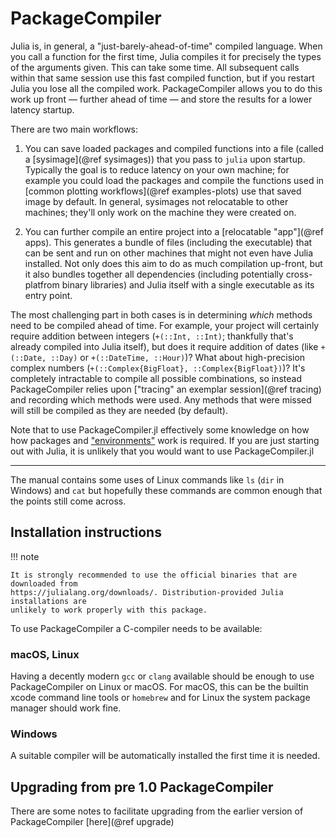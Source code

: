 # PackageCompiler

Julia is, in general, a "just-barely-ahead-of-time" compiled language. When you call a function
for the first time, Julia compiles it for precisely the types of the arguments given. This can
take some time. All subsequent calls within that same session use this fast compiled function,
but if you restart Julia you lose all the compiled work. PackageCompiler allows you to do this
work up front — further ahead of time — and store the results for a lower latency startup.

There are two main workflows:

1. You can save loaded packages and compiled functions into a file (called a
    [sysimage](@ref sysimages)) that you pass to `julia` upon startup. Typically the
    goal is to reduce latency on your own machine; for example you could load the packages
    and compile the functions used in [common plotting workflows](@ref examples-plots) use
    that saved image by default. In general, sysimages not relocatable to other machines;
    they'll only work on the machine they were created on.

2. You can further compile an entire project into a [relocatable "app"](@ref apps).
    This generates a bundle of files (including the executable) that can be sent and run on
    other machines that might not even have Julia installed. Not only does this aim to do as
    much compilation up-front, but it also bundles together all dependencies (including
    potentially cross-platfrom binary libraries) and Julia itself with a single executable
    as its entry point.

The most challenging part in both cases is in determining _which_ methods need to be
compiled ahead of time. For example, your project will certainly require addition between
integers (`+(::Int, ::Int)`; thankfully that's already compiled into Julia itself), but does
it require addition of dates (like `+(::Date, ::Day)` or `+(::DateTime, ::Hour)`)? What
about high-precision complex numbers (`+(::Complex{BigFloat}, ::Complex{BigFloat})`)? It's
completely intractable to compile all possible combinations, so instead PackageCompiler
relies upon ["tracing" an exemplar session](@ref tracing) and recording which methods were
used. Any methods that were missed will still be compiled as they are needed (by default).

Note that to use PackageCompiler.jl effectively some knowledge on how
how packages and ["environments"](https://julialang.github.io/Pkg.jl/stable/environments/) work
is required. If you are just starting out with Julia, it is unlikely that you would
want to use PackageCompiler.jl

-----

The manual contains some uses of Linux commands like `ls` (`dir` in Windows)
and `cat` but hopefully these commands are common enough that the points still
come across.

## Installation instructions

!!! note

    It is strongly recommended to use the official binaries that are downloaded from 
    https://julialang.org/downloads/. Distribution-provided Julia installations are
    unlikely to work properly with this package.
  
To use PackageCompiler a C-compiler needs to be available:

### macOS, Linux

Having a decently modern `gcc` or `clang` available should be enough to use PackageCompiler on Linux or macOS.
For macOS, this can be the builtin xcode command line tools or `homebrew` and for Linux the system package manager should work fine.

### Windows

A suitable compiler will be automatically installed the first time it is needed.

## Upgrading from pre 1.0 PackageCompiler

There are some notes to facilitate upgrading from the earlier version of
PackageCompiler [here](@ref upgrade)
